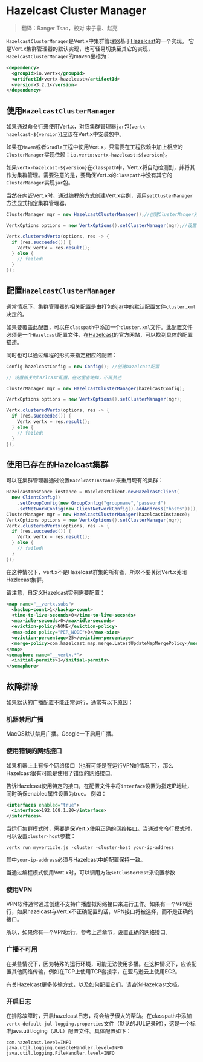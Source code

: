 # Hazelcast Cluster Manager

> 翻译：Ranger Tsao，校对 宋子豪、赵亮

`HazelcastClusterManager`是Vert.x中集群管理器基于[Hazelcast](http://hazelcast.org)的一个实现。 它是Vert.x集群管理器的默认实现，也可轻易切换至其它的实现，`HazelcastClusterManager`的maven坐标为：

```xml
<dependency>
  <groupId>io.vertx</groupId>
  <artifactId>vertx-hazelcast</artifactId>
  <version>3.2.1</version>
</dependency>
```

## 使用`HazelcastClusterManager`

如果通过命令行来使用Vert.x，对应集群管理器`jar`包(`vertx-hazelcast-${version}`)应该在Vert.x中安装包中。

如果在`Maven`或者`Gradle`工程中使用Vert.x，只需要在工程依赖中加上相应的`ClusterManager`实现依赖：`io.vertx:vertx-hazelcast:${version}`。

如果`vertx-hazelcast-${version}`在`classpath`中，Vert.x将自动检测到，并将其作为集群管理。需要注意的是，要确保Vert.x的`classpath`中没有其它的`ClusterManager`实现`jar`包。

当然在内嵌Vert.x时，通过编程的方式创建Vert.x实例，调用`setClusterManager`方法显式指定集群管理器。

```java
ClusterManager mgr = new HazelcastClusterManager();//创建ClusterManger对象

VertxOptions options = new VertxOptions().setClusterManager(mgr);//设置到Vertx启动参数中

Vertx.clusteredVertx(options, res -> {
  if (res.succeeded()) {
    Vertx vertx = res.result();
  } else {
    // failed!
  }
});
```

## 配置`HazelcastClusterManager`

通常情况下，集群管理器的相关配置是由打包的jar中的默认配置文件`cluster.xml`决定的。

如果要覆盖此配置，可以在`classpath`中添加一个`cluster.xml`文件。此配置文件必须是一个`Hazelcast`配置文件，在[Hazelcast](http://hazelcast.org)的官方网站，可以找到具体的配置描述。

同时也可以通过编程的形式来指定相应的配置：

```java
Config hazelcastConfig = new Config(); //创建hazelcast配置

// 设置相关的hazlcast配置，在这里省略掉，不再赘述

ClusterManager mgr = new HazelcastClusterManager(hazelcastConfig);

VertxOptions options = new VertxOptions().setClusterManager(mgr);

Vertx.clusteredVertx(options, res -> {
  if (res.succeeded()) {
    Vertx vertx = res.result();
  } else {
    // failed!
  }
});
```

## 使用已存在的Hazelcast集群

可以在集群管理器通过设置`HazelcastInstance`来重用现有的集群：

```java
HazelcastInstance instance = HazelcastClient.newHazelcastClient(
  new ClientConfig()
    .setGroupConfig(new GroupConfig("groupname","password")
    .setNetworkConfig(new ClientNetworkConfig().addAddress("hosts"))));//创建HazelcastClient
ClusterManager mgr = new HazelcastClusterManager(hazelcastInstance);
VertxOptions options = new VertxOptions().setClusterManager(mgr);
Vertx.clusteredVertx(options, res -> {
  if (res.succeeded()) {
    Vertx vertx = res.result();
  } else {
    // failed!
  }
});
```

在这种情况下，vert.x不是Hazelcast群集的所有者，所以不要关闭Vert.x关闭Hazlecast集群。

请注意，自定义Hazelcast实例需要配置：

```xml
<map name="__vertx.subs">
  <backup-count>1</backup-count>
  <time-to-live-seconds>0</time-to-live-seconds>
  <max-idle-seconds>0</max-idle-seconds>
  <eviction-policy>NONE</eviction-policy>
  <max-size policy="PER_NODE">0</max-size>
  <eviction-percentage>25</eviction-percentage>
  <merge-policy>com.hazelcast.map.merge.LatestUpdateMapMergePolicy</merge-policy>
</map>
<semaphore name="__vertx.*">
  <initial-permits>1</initial-permits>
</semaphore>
```

## 故障排除

如果默认的广播配置不能正常运行，通常有以下原因：

### 机器禁用广播

MacOS默认禁用广播。Google一下启用广播。

### 使用错误的网络接口

如果机器上上有多个网络接口（也有可能是在运行VPN的情况下），那么Hazelcast很有可能是使用了错误的网络接口。

告诉Hazelcast使用特定的接口，在配置文件中将`interface`设置为指定IP地址，同时确保enabled属性设置为true。 例如：

```xml
<interfaces enabled="true">
  <interface>192.168.1.20</interface>
</interfaces>
```

当运行集群模式时，需要确保Vert.x使用正确的网络接口。当通过命令行模式时，可以设置`cluster-host`参数：

```
vertx run myverticle.js -cluster -cluster-host your-ip-address
```

其中`your-ip-address`必须与Hazelcast中的配置保持一致。

当通过编程模式使用Vert.x时，可以调用方法`setClusterHost`来设置参数

### 使用VPN

VPN软件通常通过创建不支持广播虚拟网络接口来进行工作。如果有一个VPN运行，如果hazelcast与Vert.x不正确配置的话，VPN接口将被选择，而不是正确的接口。

所以，如果你有一个VPN运行，参考上述章节，设置正确的网络接口。

### 广播不可用

在某些情况下，因为特殊的运行环境，可能无法使用多播。在这种情况下，应该配置其他网络传输，例如在TCP上使用TCP套接字，在亚马逊云上使用EC2。

有关Hazelcast更多传输方式，以及如何配置它们，请咨询Hazelcast文档。

### 开启日志

在排除故障时，开启hazelcast日志，将会给予很大的帮助。在classpath中添加`vertx-default-jul-logging.properties`文件（默认的JUL记录时），这是一个标准java.util.loging（JUL）配置文件。具体配置如下：

```
com.hazelcast.level=INFO
java.util.logging.ConsoleHandler.level=INFO
java.util.logging.FileHandler.level=INFO
```

